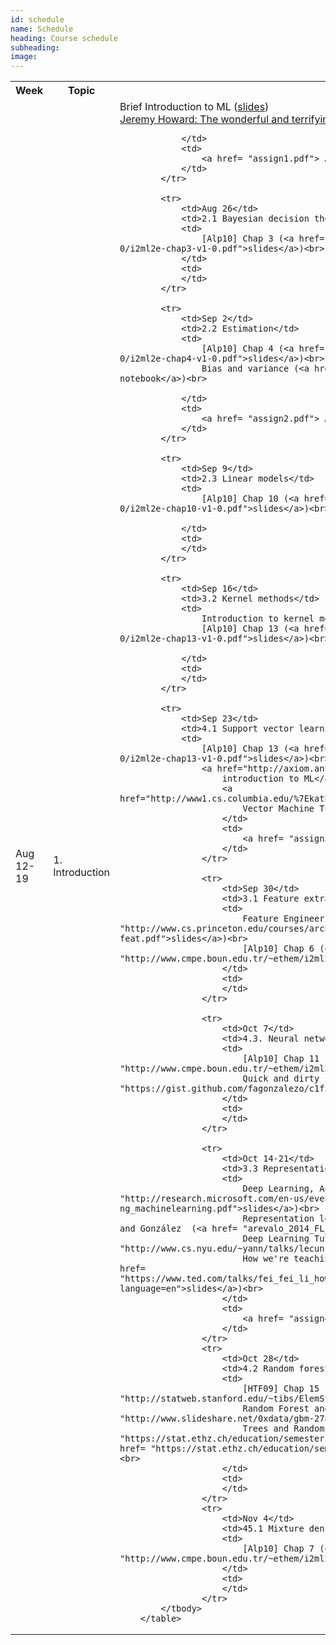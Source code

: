 ```yaml
---
id: schedule
name: Schedule
heading: Course schedule
subheading: 
image: 
---
```


<table class="table table-condensed">
	<tbody>
		<tr>
			<th>Week</th>
			<th>Topic</th>
			<th>Material</th>
			<th>Assignments</th>
		</tr>
			<tr>
				<td>Aug 12-19</td>
				<td>1. Introduction</td>
				<td>
					Brief Introduction to ML (<a href= "introduction_ml.pdf">slides</a>)<br>
					<a href= "http://www.ted.com/talks/jeremy_howard_the_wonderful_and_terrifying_implications_of_computers_that_can_learn"> Jeremy Howard: The wonderful and terrifying implications of computers that can learn </a>

				</td>
				<td>
					<a href= "assign1.pdf"> Assignment 1</a>
				</td>
			</tr>

			<tr>
				<td>Aug 26</td>
				<td>2.1 Bayesian decision theory</td>
				<td>
					[Alp10] Chap 3 (<a href= "http://www.cmpe.boun.edu.tr/~ethem/i2ml2e/2e_v1-0/i2ml2e-chap3-v1-0.pdf">slides</a>)<br>
				</td>
				<td>
				</td>
			</tr>

			<tr>
				<td>Sep 2</td>
				<td>2.2 Estimation</td>
				<td>
					[Alp10] Chap 4 (<a href= "http://www.cmpe.boun.edu.tr/~ethem/i2ml2e/2e_v1-0/i2ml2e-chap4-v1-0.pdf">slides</a>)<br>
					Bias and variance (<a href= "http://nbviewer.ipython.org/6788818">IPython notebook</a>)<br>

				</td>
				<td>
					<a href= "assign2.pdf"> Assignment 2</a>
				</td>
			</tr>

			<tr>
				<td>Sep 9</td>
				<td>2.3 Linear models</td>
				<td>
					[Alp10] Chap 10 (<a href= "http://www.cmpe.boun.edu.tr/~ethem/i2ml2e/2e_v1-0/i2ml2e-chap10-v1-0.pdf">slides</a>)<br>

				</td>
				<td>
				</td>
			</tr>

			<tr>
				<td>Sep 16</td>
				<td>3.2 Kernel methods</td>
				<td>
					Introduction to kernel methods (<a href= "kernels.pdf">slides</a>)<br>
					[Alp10] Chap 13 (<a href= "http://www.cmpe.boun.edu.tr/~ethem/i2ml2e/2e_v1-0/i2ml2e-chap13-v1-0.pdf">slides</a>)<br>

				</td>
				<td>
				</td>
			</tr>

			<tr>
				<td>Sep 23</td>
				<td>4.1 Support vector learning</td>
				<td>
					[Alp10] Chap 13 (<a href= "http://www.cmpe.boun.edu.tr/~ethem/i2ml2e/2e_v1-0/i2ml2e-chap13-v1-0.pdf">slides</a>)<br>
					<a href="http://axiom.anu.edu.au/%7Edaa/courses/GSAC6017/tekbac_4.pdf">An
						introduction to ML</a>, Smola<br>
						<a href="http://www1.cs.columbia.edu/%7Ekathy/cs4701/documents/jason_svm_tutorial.pdf">Support
							Vector Machine Tutorial</a>, Weston<br>
						</td>
						<td>
							<a href= "assign3.pdf"> Assignment 3</a>
						</td>
					</tr>

					<tr>
						<td>Sep 30</td>
						<td>3.1 Feature extraction and selection</td>
						<td>
							Feature Engineering, Léon Bottou (<a href= "http://www.cs.princeton.edu/courses/archive/spring10/cos424/slides/18-feat.pdf">slides</a>)<br>
							[Alp10] Chap 6 (<a href= "http://www.cmpe.boun.edu.tr/~ethem/i2ml2e/2e_v1-0/i2ml2e-chap6-v1-0.pdf">slides</a>)<br>
						</td>
						<td>
						</td>
					</tr>

					<tr>
						<td>Oct 7</td>
						<td>4.3. Neural network learning </td>
						<td>
							[Alp10] Chap 11 (<a href= "http://www.cmpe.boun.edu.tr/~ethem/i2ml2e/2e_v1-0/i2ml2e-chap11-v1-0.pdf">slides</a>)<br>
							Quick and dirty introduction to neural networks (<a href= "https://gist.github.com/fagonzalezo/c1f56629890dcf5670aa">IPython notebook</a>)<br>
						</td>
						<td>
						</td>
					</tr>

					<tr>
						<td>Oct 14-21</td>
						<td>3.3 Representation learning </td>
						<td>
							Deep Learning, Andrew Ng (<a href= "http://research.microsoft.com/en-us/events/fs2013/andrew-ng_machinelearning.pdf">slides</a>)<br>
							Representation learning for histopathology image analysis, Arévalo and González  (<a href= "arevalo_2014_FL_histopathology.pdf">slides</a>)<br>
							Deep Learning Tutorial, Yann LeCun (<a href= "http://www.cs.nyu.edu/~yann/talks/lecun-ranzato-icml2013.pdf">slides</a>)<br>
							How we're teaching computers to understand pictures, Li Fei-Fei (<a href= "https://www.ted.com/talks/fei_fei_li_how_we_re_teaching_computers_to_understand_pictures?language=en">slides</a>)<br>
						</td>
						<td>
							<a href= "assign4.pdf"> Assignment 4</a>
						</td>
					</tr>
					<tr>
						<td>Oct 28</td>
						<td>4.2 Random forest learning</td>
						<td>
							[HTF09] Chap 15 (<a href= "http://statweb.stanford.edu/~tibs/ElemStatLearn/">book</a>)<br>
							Random Forest and Boosting, Trevor Hastie (<a href= "http://www.slideshare.net/0xdata/gbm-27891077">slides</a>)<br>
							Trees and Random Forest, Markus Kalisch (<a href= "https://stat.ethz.ch/education/semesters/ss2012/ams/slides/v10.1.pdf">slides1</a>, <a href= "https://stat.ethz.ch/education/semesters/ss2012/ams/slides/v10.2.pdf">slides2</a>)<br>
						</td>
						<td>
						</td>
					</tr>
					<tr>
						<td>Nov 4</td>
						<td>45.1 Mixture densities </td>
						<td>
							[Alp10] Chap 7 (<a href= "http://www.cmpe.boun.edu.tr/~ethem/i2ml2e/2e_v1-0/i2ml2e-chap7-v1-0.pdf">slides</a>)<br>
						</td>
						<td>
						</td>
					</tr>
			</tbody>
		</table>
